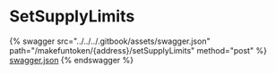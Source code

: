 # SetSupplyLimits

{% swagger src="../../../.gitbook/assets/swagger.json" path="/makefuntoken/{address}/setSupplyLimits" method="post" %}
[swagger.json](../../../.gitbook/assets/swagger.json)
{% endswagger %}

